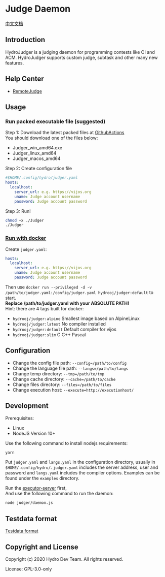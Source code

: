 # Judge Daemon

[中文文档](docs/zh/README.md)

## Introduction

HydroJudger is a judging daemon for programming contests like OI and ACM. 
HydroJudger supports custom judge, subtask and other many new features.

## Help Center

- [RemoteJudge](docs/en/RemoteJudge.md)

## Usage

### Run packed executable file (suggested)

Step 1: Download the latest packed files at [GithubActions](https://github.com/hydro-dev/HydroJudger/actions)  
You should download one of the files below:

- Judger_win_amd64.exe
- Judger_linux_amd64
- Judger_macos_amd64

Step 2: Create configuration file  

```yaml
#$HOME/.config/hydro/judger.yaml
hosts:
  localhost:
    server_url: e.g. https://vijos.org
    uname: Judge account username
    password: Judge account password
```

Step 3: Run! 

```sh
chmod +x ./Judger
./Judger
```

### [Run with docker](docs/en/RunWithDocker.md)

Create `judger.yaml`:

```yaml
hosts:
  localhost:
    server_url: e.g. https://vijos.org
    uname: Judge account username
    password: Judge account password
```

Then use `docker run --privileged -d -v /path/to/judger.yaml:/config/judger.yaml hydrooj/judger:default` to start.  
**Replace /path/to/judger.yaml with your ABSOLUTE PATH!**  
Hint: there are 4 tags built for docker:  

- `hydrooj/judger:alpine` Smallest image based on AlpineLinux  
- `hydrooj/judger:latest` No compiler installed  
- `hydrooj/judger:default` Default compiler for vijos  
- `hydrooj/judger:slim` C C++ Pascal  

## Configuration

- Change the config file path: `--config=/path/to/config` 
- Change the language file path: `--langs=/path/to/langs`
- Change temp directory: `--tmp=/path/to/tmp`
- Change cache directory: `--cache=/path/to/cache`
- Change files directory: `--files=/path/to/files`
- Change execution host: `--execute=http://executionhost/`

## Development

Prerequisites:

- Linux
- NodeJS Version 10+

Use the following command to install nodejs requirements:

```sh
yarn
```

Put `judger.yaml` and `langs.yaml` in the configuration directory, usually
in `$HOME/.config/hydro/`. `judger.yaml` includes the server address, user and
password and `langs.yaml` includes the compiler options. Examples can be found
under the `examples` directory.

Run the [executor-server](https://github.com/criyle/go-judge) first,  
And use the following command to run the daemon:  

```sh
node judger/daemon.js
```

## Testdata format
[Testdata format](docs/en/Testdata.md)

## Copyright and License

Copyright (c) 2020 Hydro Dev Team.  All rights reserved.

License: GPL-3.0-only
